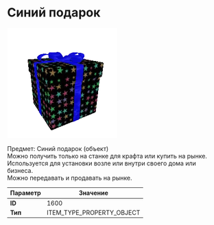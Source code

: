 # Синий подарок

![Item Image](../img/1600.webp?raw=true)

Предмет: Синий подарок (объект)<br>Можно получить только на станке для крафта или купить на рынке.<br>Используется для установки возле или внутри своего дома или бизнеса.<br>Можно передавать и продавать на рынке.


| Параметр | Значение |
|----------|----------|
| **ID** | 1600 |
| **Тип** | ITEM_TYPE_PROPERTY_OBJECT |

